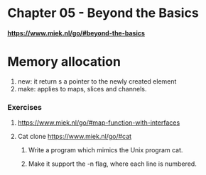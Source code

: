 # Chapter 05 - Beyond the Basics

#### https://www.miek.nl/go/#beyond-the-basics

# Memory allocation
1. new: it return s a pointer to the newly created element
2. make: applies to maps, slices and channels. 

### Exercises

1. https://www.miek.nl/go/#map-function-with-interfaces

3. Cat clone  https://www.miek.nl/go/#cat

    1. Write a program which mimics the Unix program cat.

    2. Make it support the -n flag, where each line is numbered.